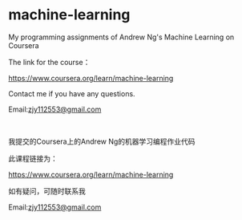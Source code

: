 # machine-learning
My programming assignments of Andrew Ng's Machine Learning on Coursera

The link for the course：

https://www.coursera.org/learn/machine-learning

Contact me if you have any questions.

Email:zjy112553@gmail.com

<br />

我提交的Coursera上的Andrew Ng的机器学习编程作业代码

此课程链接为：

https://www.coursera.org/learn/machine-learning

如有疑问，可随时联系我

Email:zjy112553@gmail.com
